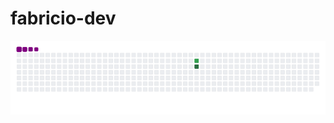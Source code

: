 # fabricio-dev
![snake gif](https://github.com/fabriciobramalho/fabricio-dev/blob/output/github-contribution-grid-snake.gif)
